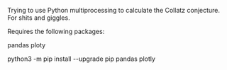 Trying to use Python multiprocessing to calculate the Collatz conjecture.
For shits and giggles.

Requires the following packages:

pandas
ploty

python3 -m pip install --upgrade pip pandas plotly